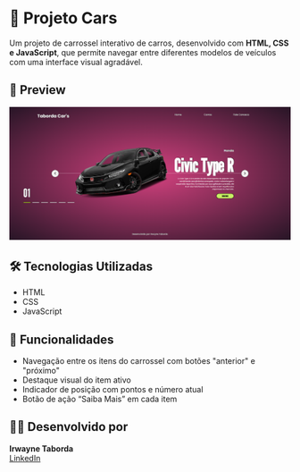 # 🚗 Projeto Cars
Um projeto de carrossel interativo de carros, desenvolvido com **HTML, CSS e JavaScript**, que permite navegar entre diferentes modelos de veículos com uma interface visual agradável.

## 📸 Preview
![preview do projeto](./img/preview.png) <!-- Atualize esse caminho se necessário -->

## 🛠 Tecnologias Utilizadas
- HTML
- CSS
- JavaScript

## 🎯 Funcionalidades
- Navegação entre os itens do carrossel com botões "anterior" e "próximo"
- Destaque visual do item ativo
- Indicador de posição com pontos e número atual
- Botão de ação “Saiba Mais” em cada item

## 👨‍💻 Desenvolvido por
**Irwayne Taborda**  
[LinkedIn](https://www.linkedin.com/in/irwaynetaborda/)
